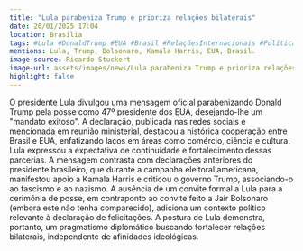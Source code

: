 ```yaml
---
title: "Lula parabeniza Trump e prioriza relações bilaterais"
date: 20/01/2025 17:04
location: Brasília
tags: #Lula #DonaldTrump #EUA #Brasil #RelaçõesInternacionais #PolíticaExterna #PragmatismoDiplomático #PosseTrump #CooperaçãoBrasilEUA #PolíticaAmericana #abc360noticias
mentions: Lula, Trump, Bolsonaro, Kamala Harris, EUA, Brasil.
image-source: Ricardo Stuckert
image-url: assets/images/news/Lula parabeniza Trump e prioriza relações bilaterais.jpg
highlight: false
---
```


O presidente Lula divulgou uma mensagem oficial parabenizando Donald Trump pela posse como 47º presidente dos EUA, desejando-lhe um "mandato exitoso".  A declaração, publicada nas redes sociais e mencionada em reunião ministerial, destacou a histórica cooperação entre Brasil e EUA, enfatizando laços em áreas como comércio, ciência e cultura. Lula expressou a expectativa de continuidade e fortalecimento dessas parcerias.  A mensagem contrasta com declarações anteriores do presidente brasileiro, que durante a campanha eleitoral americana, manifestou apoio a Kamala Harris e criticou o governo Trump, associando-o ao fascismo e ao nazismo.  A ausência de um convite formal a Lula para a cerimônia de posse, em contraponto ao convite feito a Jair Bolsonaro (embora este não tenha comparecido), adiciona um contexto político relevante à declaração de felicitações.  A postura de Lula demonstra, portanto, um pragmatismo diplomático buscando fortalecer relações bilaterais, independente de afinidades ideológicas.
